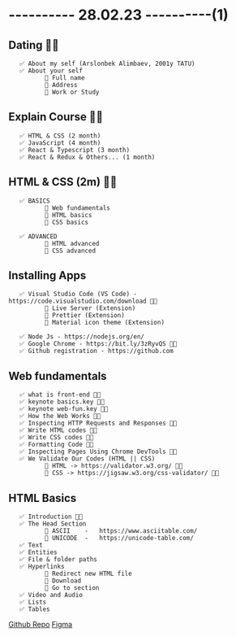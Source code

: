 # ---------- 28.02.23 ----------(1)

## Dating 👍🏻

       ✅ About my self (Arslonbek Alimbaev, 2001y TATU)
       ✅ About your self
              🔷 Full name
              🔷 Address
              🔷 Work or Study

## Explain Course 👍🏻

       ✅ HTML & CSS (2 month)
       ✅ JavaScript (4 month)
       ✅ React & Typescript (3 month)
       ✅ React & Redux & Others... (1 month)

## HTML & CSS (2m) 👍🏻

       ✅ BASICS
              🔷 Web fundamentals
              🔷 HTML basics
              🔷 CSS basics

       ✅ ADVANCED
              🔷 HTML advanced
              🔷 CSS advanced

## Installing Apps

       ✅ Visual Studio Code (VS Code) - https://code.visualstudio.com/download 👍🏻
              🔷 Live Server (Extension)
              🔷 Prettier (Extension)
              🔷 Material icon theme (Extension)

       ✅ Node Js - https://nodejs.org/en/
       ✅ Google Chrome - https://bit.ly/3zRyvQS 👍🏻
       ✅ Github registration - https://github.com

## Web fundamentals

       ✅ what is front-end 👍🏻
       ✅ keynote basics.key 👍🏻
       ✅ keynote web-fun.key 👍🏻
       ✅ How the Web Works 👍🏻
       ✅ Inspecting HTTP Requests and Responses 👍🏻
       ✅ Write HTML codes 👍🏻
       ✅ Write CSS codes 👍🏻
       ✅ Formatting Code 👍🏻
       ✅ Inspecting Pages Using Chrome DevTools 👍🏻
       ✅ We Validate Our Codes (HTML || CSS)
              🔷 HTML -> https://validator.w3.org/ 👍🏻
              🔷 CSS -> https://jigsaw.w3.org/css-validator/ 👍🏻

## HTML Basics

       ✅ Introduction 👍🏻
       ✅ The Head Section
              🔷 ASCII    -   https://www.asciitable.com/
              🔷 UNICODE  -   https://unicode-table.com/
       ✅ Text
       ✅ Entities
       ✅ File & folder paths
       ✅ Hyperlinks
              🔷 Redirect new HTML file
              🔷 Download
              🔷 Go to section
       ✅ Video and Audio
       ✅ Lists
       ✅ Tables

[Github Repo](https://github.com/arslonbekXX/pdp-g-10.git)
[Figma](https://bit.ly/3KD9KhG)
